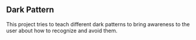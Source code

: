 ## Dark Pattern

This project tries to teach different dark patterns to bring awareness to the user about how to recognize and avoid them.


